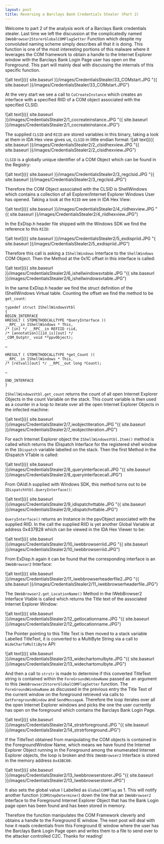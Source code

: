 ```yaml
---
layout: post
title: Reversing a Barclays Bank Credentials Stealer (Part 2)
---
```


Welcome to part 2 of the analysis work of a Barclays Bank credentials stealer. Last time we left the discussion at the complicatedly named `IWebBrowser2StorerGlobalCOMFlagSetter` Function which despite my convoluted naming scheme simply describes all that it is doing. This function is one of the most interesting portions of this malware where it leverages the COM framework to obtain a handle to the Internet Explorer window with the Barclays Bank Login Page user has open on the Foreground. This part will mainly deal with discussing the internals of this specific function.

![alt text]({{ site.baseurl }}/images/CredentialsStealer/33_COMstart.JPG "{{ site.baseurl }}/images/CredentialsStealer/33_COMstart.JPG")

At the very start we see a call to `CoCreateInstance` which creates an interface with a specified RIID of a COM object associated with the specified CLSID.

![alt text]({{ site.baseurl }}/images/CredentialsStealer2/1_cocreateinstance.JPG "{{ site.baseurl }}/images/CredentialsStealer2/1_cocreateinstance.JPG")

The supplied `CLSID` and `RIID` are stored variables in this binary, taking a look at them in IDA Hex view gives us,
`CLSID` in little endian format:
![alt text]({{ site.baseurl }}/images/CredentialsStealer2/2_clsidhexview.JPG "{{ site.baseurl }}/images/CredentialsStealer2/2_clsidhexview.JPG")

`CLSID` is a globally unique identifier of a COM Object which can be found in the Registry:

![alt text]({{ site.baseurl }}/images/CredentialsStealer2/3_regclsid.JPG "{{ site.baseurl }}/images/CredentialsStealer2/3_regclsid.JPG")

Therefore the COM Object associated with the CLSID is ShellWindows which contains a collection of all Explorer/Internet Explorer Windows User has opened. Taking a look at the `RIID` we see in IDA Hex View:

![alt text]({{ site.baseurl }}/images/CredentialsStealer2/4_riidhexview.JPG "{{ site.baseurl }}/images/CredentialsStealer2/4_riidhexview.JPG")

In the ExDisp.h header file shipped with the Windows SDK we find the reference to this `RIID`:

![alt text]({{ site.baseurl }}/images/CredentialsStealer2/5_exdispriid.JPG "{ site.baseurl }}/images/CredentialsStealer2/5_exdispriid.JPG")

Therefore this call is asking a `IShellWindows` Interface to the `ShellWindows` COM Object. Then the Method at the 0x1C offset in this interface is called:

![alt text]({{ site.baseurl }}/images/CredentialsStealer2/6_ishellwindowsvtable.JPG "{{ site.baseurl }}/images/CredentialsStealer2/6_ishellwindowsvtable.JPG")

In the same ExDisp.h header we find the struct definition of the IShellWindows Virtual table. Counting the offset we find the method to be `get_count`:

```
typedef struct IShellWindowsVtbl
{
BEGIN_INTERFACE
HRESULT ( STDMETHODCALLTYPE *QueryInterface )(
__RPC__in IShellWindows * This,
/* [in] */ __RPC__in REFIID riid,
/* [annotation][iid_is][out] */
_COM_Outptr_ void **ppvObject);

…

HRESULT ( STDMETHODCALLTYPE *get_Count )(
__RPC__in IShellWindows * This,
/* [retval][out] */ __RPC__out long *Count);

…

END_INTERFACE
}
```

`IShellWindowsVtbl.get_count` returns the count of all open Internet Explorer Objects in the count Variable on the stack. This count variable is then used as a counter in a loop to iterate over all the open Internet Explorer Objects in the infected machine:

![alt text]({{ site.baseurl }}/images/CredentialsStealer2/7_ieobjectiteration.JPG "{{ site.baseurl }}/images/CredentialsStealer2/7_ieobjectiteration.JPG")

For each Internet Explorer object the `IShellWindowsVtbl.Item()` method is called which returns the IDispatch Interface for the registered shell window in the `IDispatch` variable labelled on the stack.
Then the first Method in the IDispatch VTable is called:

![alt text]({{ site.baseurl }}/images/CredentialsStealer2/8_queryinterfacecall.JPG "{{ site.baseurl }}/images/CredentialsStealer2/8_queryinterfacecall.JPG")

From OAIdl.h supplied with Windows SDK, this method turns out to be `IDispatchVtbl.QueryInterface()`:

![alt text]({{ site.baseurl }}/images/CredentialsStealer2/9_idispatchvttable.JPG "{{ site.baseurl }}/images/CredentialsStealer2/9_idispatchvttable.JPG")

`QueryInterface()` returns an Instance in the ppvObject associated with the supplied RIID. In the call the supplied RIID is yet another Global Variable at address 0x437B28 which can be viewed in the IDA Hex Viewer to be:

![alt text]({{ site.baseurl }}/images/CredentialsStealer2/10_iwebbrowserriid.JPG "{{ site.baseurl }}/images/CredentialsStealer2/10_iwebbrowserriid.JPG")

From ExDisp.h again it can be found that the corresponding interface is an `IWebBrowser2` Interface:

![alt text]({{ site.baseurl }}/images/CredentialsStealer2/11_iwebbrowserheaderfile2.JPG "{{ site.baseurl }}/images/CredentialsStealer2/11_iwebbrowserheaderfile.JPG")

The `IWebBrowser2.get_LocationName()` Method in the IWebBrowser2 Interface Vtable is called which returns the Title text of the associated Internet Explorer Window:

![alt text]({{ site.baseurl }}/images/CredentialsStealer2/12_getlocationname.JPG "{{ site.baseurl }}/images/CredentialsStealer2/12_getlocationname.JPG")

The Pointer pointing to this Title Text is then moved to a stack variable Labelled TitleText, it is converted to a MultiByte String via a call to `WideCharToMultiByte` API:

![alt text]({{ site.baseurl }}/images/CredentialsStealer2/13_widechartomulbyte.JPG "{{ site.baseurl }}/images/CredentialsStealer2/13_widechartomulbyte.JPG")

And then a call to `strstr` is made to determine if this converted TitleText string is contained within the `ForeGroundWindowName` passed as an argument to this
`IWebBrowser2StorerGlobalCOMFlagSetter` function. The `ForeGroundWindowName` as discussed in the previous entry the Title Text of the current window on the foreground retrieved via calls to `GetForegroundWindow` and `SendMessageA`. Therefore the loop iterates over all the open Internet Explorer windows and picks the one the user currently has open on the foreground which contains the Barclays Bank Login Page.

![alt text]({{ site.baseurl }}/images/CredentialsStealer2/14_strstrforeground.JPG "{{ site.baseurl }}/images/CredentialsStealer2/14_strstrforeground.JPG")

If the TitleText obtained from manipulating the COM objects is contained in the ForegroundWindow Name, which means we have found the Internet Explorer Object running in the Foreground among the enumerated Internet Explorer objects, the loop is broken and this `IWebBrowser2` Interface is stored in the memory address `0x43BC00`:

![alt text]({{ site.baseurl }}/images/CredentialsStealer2/13_Iwebbrowserstorer.JPG "{{ site.baseurl }}/images/CredentialsStealer2/13_Iwebbrowserstorer.JPG")

It also sets the global value I Labelled as `GlobalCOMFlag` as 1. This will notify another function (`COMStepDeterminer`) down the line that an `IWebBrowser2` Interface to the Foreground Internet Explorer Object that has the Bank Login page open has been found and has been stored in memory.

Therefore the function manipulates the COM Framework cleverly and obtains a handle to the Foreground IE window. The next post will deal with how it reads credentials from this Foreground IE window where the user has the Barclays Bank Login Page open and writes them to a file to send over to the attacker controlled C2C. Thanks for reading!


